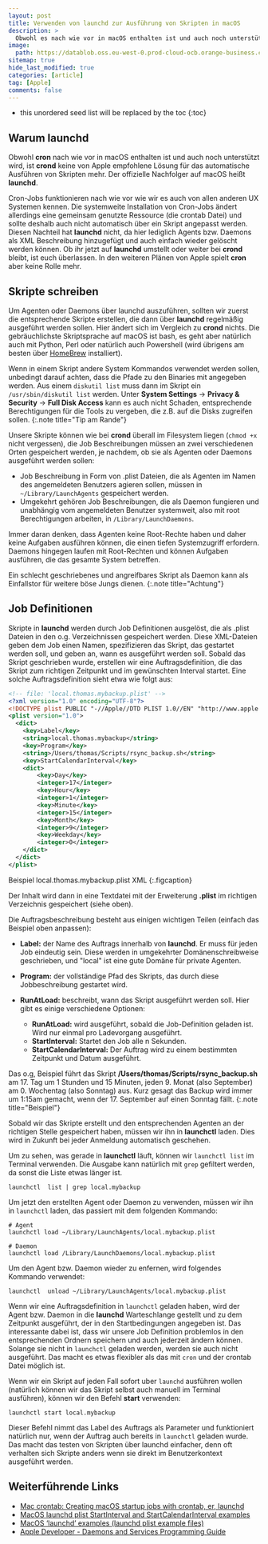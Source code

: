 ```yaml
---
layout: post
title: Verwenden von launchd zur Ausführung von Skripten in macOS
description: >
  Obwohl es nach wie vor in macOS enthalten ist und auch noch unterstützt wird, ist crond keine von Apple empfohlene Lösung mehr.
image: 
  path: https://datablob.oss.eu-west-0.prod-cloud-ocb.orange-business.com/images/2023-09-17-launchd-on-macos.jpg
sitemap: true
hide_last_modified: true
categories: [article]
tag: [Apple]
comments: false
---
```


* this unordered seed list will be replaced by the toc
{:toc}

## Warum launchd

Obwohl **cron** nach wie vor in macOS enthalten ist und auch noch unterstützt wird, ist **crond** keine von Apple empfohlene Lösung für das automatische Ausführen von Skripten mehr. Der offizielle Nachfolger auf macOS heißt **launchd**.

Cron-Jobs funktionieren nach wie vor wie wir es auch von allen anderen UX Systemen kennen. Die systemweite Installation von Cron-Jobs ändert allerdings eine gemeinsam genutzte Ressource (die crontab Datei) und sollte deshalb auch nicht automatisch über ein Skript angepasst werden. Diesen Nachteil hat **launchd** nicht, da hier lediglich Agents bzw. Daemons als XML Beschreibung hinzugefügt und auch einfach wieder gelöscht werden können. Ob ihr jetzt auf **launchd** umstellt oder weiter bei **crond** bleibt, ist euch überlassen. In den weiteren Plänen von Apple spielt **cron** aber keine Rolle mehr.

## Skripte schreiben

Um Agenten oder Daemons über launchd auszuführen, sollten wir zuerst die entsprechende Skripte erstellen, die dann über **launchd** regelmäßig ausgeführt werden sollen. Hier ändert sich im Vergleich zu **crond** nichts. Die gebräuchlichste Skriptsprache auf macOS ist bash, es geht aber natürlich auch mit Python, Perl oder natürlich auch Powershell (wird übrigens am besten über [HomeBrew][1] installiert).

Wenn in einem Skript andere System Kommandos verwendet werden sollen, unbedingt darauf achten, dass die Pfade zu den Binaries mit angegeben werden. Aus einem `diskutil list` muss dann im Skript ein `/usr/sbin/diskutil list` werden. Unter **System Settings** -> **Privacy & Security** -> **Full Disk Access** kann es auch nicht Schaden, entsprechende Berechtigungen für die Tools zu vergeben, die z.B. auf die Disks zugreifen sollen.
{:.note title="Tip am Rande"}

Unsere Skripte können wie bei **crond** überall im Filesystem liegen (`chmod +x` nicht vergessen), die Job Beschreibungen müssen an zwei verschiedenen Orten gespeichert werden, je nachdem, ob sie als Agenten oder Daemons ausgeführt werden sollen:

* Job Beschreibung in Form von .plist Dateien, die als Agenten im Namen des angemeldeten Benutzers agieren sollen, müssen in `~/Library/LaunchAgents` gespeichert werden.
* Umgekehrt gehören Job Beschreibungen, die als Daemon fungieren und unabhängig vom angemeldeten Benutzer systemweit, also mit root Berechtigungen arbeiten, in `/Library/LaunchDaemons`.

Immer daran denken, dass Agenten keine Root-Rechte haben und daher keine Aufgaben ausführen können, die einen tiefen Systemzugriff erfordern. Daemons hingegen laufen mit Root-Rechten und können Aufgaben ausführen, die das gesamte System betreffen.

Ein schlecht geschriebenes und angreifbares Skript als Daemon kann als Einfallstor für weitere böse Jungs dienen.
{:.note title="Achtung"}

## Job Definitionen

Skripte in **launchd** werden durch Job Definitionen ausgelöst, die als .plist Dateien in den o.g. Verzeichnissen gespeichert werden. Diese XML-Dateien geben dem Job einen Namen, spezifizieren das Skript, das gestartet werden soll, und geben an, wann es ausgeführt werden soll. Sobald das Skript geschrieben wurde, erstellen wir eine Auftragsdefinition, die das Skript zum richtigen Zeitpunkt und im gewünschten Interval startet. Eine solche Auftragsdefinition sieht etwa wie folgt aus:

~~~xml
<!-- file: 'local.thomas.mybackup.plist' -->
<?xml version="1.0" encoding="UTF-8"?>
<!DOCTYPE plist PUBLIC "-//Apple//DTD PLIST 1.0//EN" "http://www.apple.com/DTDs/PropertyList-1.0.dtd">
<plist version="1.0">
  <dict>
    <key>Label</key>
    <string>local.thomas.mybackup</string>
    <key>Program</key>
    <string>/Users/thomas/Scripts/rsync_backup.sh</string>
    <key>StartCalendarInterval</key>
    <dict>
        <key>Day</key>
        <integer>17</integer>
        <key>Hour</key>
        <integer>1</integer>
        <key>Minute</key>
        <integer>15</integer>
        <key>Month</key>
        <integer>9</integer>
        <key>Weekday</key>
        <integer>0</integer>
    </dict>
  </dict>
</plist>
~~~~
Beispiel local.thomas.mybackup.plist XML
{:.figcaption}

Der Inhalt wird dann in eine Textdatei mit der Erweiterung **.plist** im richtigen Verzeichnis gespeichert (siehe oben).

Die Auftragsbeschreibung besteht aus einigen wichtigen Teilen (einfach das Beispiel oben anpassen):

* **Label:** der Name des Auftrags innerhalb von **launchd**. Er muss für jeden Job eindeutig sein. Diese werden in umgekehrter Domänenschreibweise geschrieben, und "local" ist eine gute Domäne für private Agenten.

* **Program:** der vollständige Pfad des Skripts, das durch diese Jobbeschreibung gestartet wird.

* **RunAtLoad:** beschreibt, wann das Skript ausgeführt werden soll. Hier gibt es einige verschiedene Optionen:

	* **RunAtLoad:** wird ausgeführt, sobald die Job-Definition geladen ist. Wird nur einmal pro Ladevorgang ausgeführt.
	* **StartInterval:** Startet den Job alle n Sekunden.
	* **StartCalendarInterval:** Der Auftrag wird zu einem bestimmten Zeitpunkt und Datum ausgeführt.

Das o.g, Beispiel führt das Skript **/Users/thomas/Scripts/rsync_backup.sh**  am 17. Tag um 1 Stunden und 15 Minuten, jeden 9. Monat (also September) am 0. Wochentag (also Sonntag) aus. Kurz gesagt das Backup wird immer um 1:15am gemacht, wenn der 17. September auf einen Sonntag fällt.
{:.note title="Beispiel"}

Sobald wir das Skripte erstellt und den entsprechenden Agenten an der richtigen Stelle gespeichert haben, müssen wir ihn in **launchctl** laden. Dies wird in Zukunft bei jeder Anmeldung automatisch geschehen.

Um zu sehen, was gerade in **launchctl** läuft, können wir `launchctl list` im Terminal verwenden. Die Ausgabe kann natürlich mit `grep` gefiltert werden, da sonst die Liste etwas länger ist.

~~~~console
launchctl  list | grep local.mybackup
~~~~

Um jetzt den erstellten Agent oder Daemon zu verwenden, müssen wir ihn in `launchctl` laden, das passiert mit dem folgenden Kommando:

~~~~console
# Agent
launchctl load ~/Library/LaunchAgents/local.mybackup.plist

# Daemon
launchctl load /Library/LaunchDaemons/local.mybackup.plist
~~~~

Um den Agent bzw. Daemon wieder zu enfernen, wird folgendes Kommando verwendet:

~~~~console
launchctl  unload ~/Library/LaunchAgents/local.mybackup.plist
~~~~

Wenn wir eine Auftragsdefinition in `launchctl` geladen haben, wird der Agent bzw. Daemon in die **launchd** Warteschlange gestellt und zu dem Zeitpunkt ausgeführt, der in den Startbedingungen angegeben ist. Das interessante dabei ist, dass wir unsere Job Definition problemlos in den entsprechenden Ordnern speichern und auch jederzeit ändern können. Solange sie nicht in `launchctl` geladen werden, werden sie auch nicht ausgeführt. Das macht es etwas flexibler als das mit `cron` und der crontab Datei möglich ist.

Wenn wir ein Skript auf jeden Fall sofort uber `launchd` ausführen wollen (natürlich können wir das Skript selbst auch manuell im Terminal ausführen), können wir den Befehl **start** verwenden:

~~~~console
launchctl start local.mybackup
~~~~

Dieser Befehl nimmt das Label des Auftrags als Parameter und funktioniert natürlich nur, wenn der Auftrag auch bereits in `launchctl` geladen wurde. Das macht das testen von Skripten über launchd einfacher, denn oft verhalten sich Skripte anders wenn sie direkt im Benutzerkontext ausgeführt werden.

## Weiterführende Links
* [Mac crontab: Creating macOS startup jobs with crontab, er, launchd][2]
* [MacOS launchd plist StartInterval and StartCalendarInterval examples][3]
* [MacOS ‘launchd’ examples (launchd plist example files)][4]
* [Apple Developer - Daemons and Services Programming Guide][5]

[1]: https://brew.sh/
[2]: https://alvinalexander.com/mac-os-x/mac-osx-startup-crontab-launchd-jobs/
[3]: https://alvinalexander.com/mac-os-x/launchd-plist-examples-startinterval-startcalendarinterval/ 
[4]: https://alvinalexander.com/mac-os-x/launchd-examples-launchd-plist-file-examples-mac/
[5]: https://developer.apple.com/library/archive/documentation/MacOSX/Conceptual/BPSystemStartup/Chapters/ScheduledJobs.html#//apple_ref/doc/uid/10000172i-CH1-SW2
